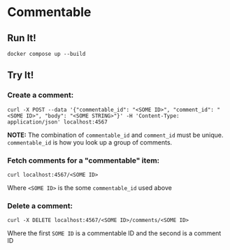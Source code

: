 # Commentable

## Run It!

```
docker compose up --build
```

## Try It!

### Create a comment:
```
curl -X POST --data '{"commentable_id": "<SOME ID>", "comment_id": "<SOME ID>", "body": "<SOME STRING>"}' -H 'Content-Type: application/json' localhost:4567
```
**NOTE:** The combination of `commentable_id` and `comment_id` must be unique.  `commentable_id` is how you look up a group of comments.

### Fetch comments for a "commentable" item:
```
curl localhost:4567/<SOME ID>
```
Where `<SOME ID>` is the some `commentable_id` used above

### Delete a comment:
```
curl -X DELETE localhost:4567/<SOME ID>/comments/<SOME ID>
```
Where the first `SOME ID` is a commentable ID and the second is a comment ID

